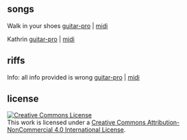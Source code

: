 
## songs

Walk in your shoes [guitar-pro](https://github.com/chief/music/blob/master/songs/walk_in_your_shoes/walk_in_your_shoes.gp?raw=true) | 
[midi](https://github.com/chief/music/blob/master/songs/walk_in_your_shoes/walk_in_your_shoes.mp3?raw=true)

Kathrin [guitar-pro](https://github.com/chief/music/blob/master/songs/kathrin/kathrin.gp?raw=true) | [midi](https://github.com/chief/music/blob/master/songs/kathrin/kathrin.mp3?raw=true)

## riffs

Info: all info provided is wrong [guitar-pro](https://github.com/chief/music/blob/master/riffs/all_info_provided_is_wrong/all_info_provided_is_wrong.gp?raw=true) |
[midi](https://github.com/chief/music/blob/master/riffs/all_info_provided_is_wrong/all_info_provided_is_wrong.mp3?raw=true)

## license

<a rel="license" href="http://creativecommons.org/licenses/by-nc/4.0/"><img alt="Creative Commons License" style="border-width:0" src="https://i.creativecommons.org/l/by-nc/4.0/88x31.png" /></a><br />This work is licensed under a <a rel="license" href="http://creativecommons.org/licenses/by-nc/4.0/">Creative Commons Attribution-NonCommercial 4.0 International License</a>.
